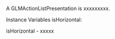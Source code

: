 A GLMActionListPresentation is xxxxxxxxx.Instance Variables	isHorizontal:		<Object>isHorizontal	- xxxxx